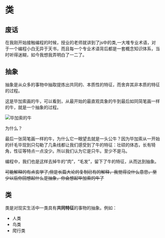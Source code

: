 # 类

## 废话
在我刚开始接触编程的时候，授业的老师就讲到了js中的类,一大堆专业术语，对于一个编程小白无异于天书，而且每一个专业术语背后都是一套概念知识体系，当时听得迷糊，如今我想我弄明白了一二了。

## 抽象
抽象是从众多的事物中抽取提炼出共同的、本质性的特征，而舍弃其非本质的特征的过程。

这是毕加索画的牛，可以看到，从最开始的最直观具象的牛到最后如同简笔画一样的牛，就是一个抽象的过程。

![毕加索的牛](https://pic2.zhimg.com/80/v2-2b9aba31a04c8a12a0043a54b055e9b1.jpg)

为什么？

最后一张简笔画一样的牛，为什么它一眼望去就是一头公牛？因为毕加索从一开始的纤毛毕现到只勾勒了几条线都让我们感受到了牛的特征：壮硕的体态，长有犄角，性征等特点一点没少。所以我们认为它是只牛。至少不是马。

编程中，我们也是这样去掉牛的“肉”，“毛发”，留下了牛的特征，从而达到抽象。

~~可能解释的有点玄学了,但是长篇大论的复制已有的解释，我觉得没什么意思，至少以后你回想起什么是抽象，你会想起毕加索的牛了~~



## 类
类是对现实生活中一类具有**共同特征**的事物的抽象。例如：
- 人类
- 鸟类
- 爬行类
